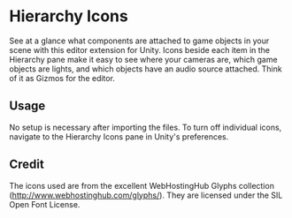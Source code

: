 # Hierarchy Icons

See at a glance what components are attached to game objects in your scene with
this editor extension for Unity. Icons beside each item in the Hierarchy pane
make it easy to see where your cameras are, which game objects are lights, and
which objects have an audio source attached. Think of it as Gizmos for the
editor.


## Usage

No setup is necessary after importing the files. To turn off individual icons,
navigate to the Hierarchy Icons pane in Unity's preferences.


## Credit

The icons used are from the excellent WebHostingHub Glyphs collection
(http://www.webhostinghub.com/glyphs/). They are licensed under the SIL Open
Font License.
